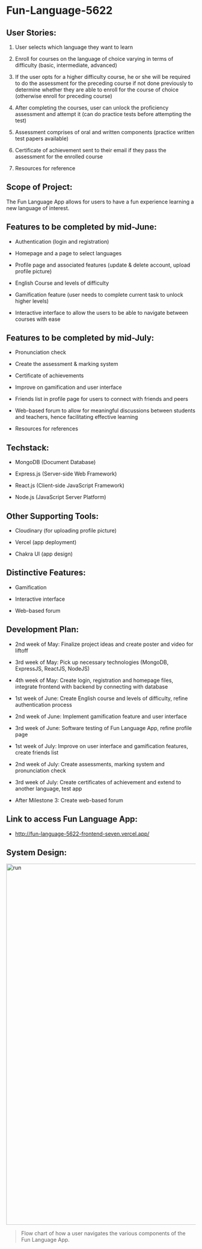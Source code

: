 # Fun-Language-5622
## User Stories:  
1. User selects which language they want to learn  

2. Enroll for courses on the language of choice varying in terms of difficulty (basic, intermediate, advanced)  

3. If the user opts for a higher difficulty course, he or she will be required to do the assessment for the preceding course if not done previously to determine whether they are able to enroll for the course of choice (otherwise enroll for preceding course)  

4. After completing the courses, user can unlock the proficiency assessment and attempt it (can do practice tests before attempting the test)  

5. Assessment comprises of oral and written components (practice written test papers available)  

6. Certificate of achievement sent to their email if they pass the assessment for the enrolled course  

7. Resources for reference

## Scope of Project:  
The Fun Language App allows for users to have a fun experience learning a new language of interest.

## Features to be completed by mid-June:
* Authentication (login and registration)  

* Homepage and a page to select languages  

* Profile page and associated features (update & delete account, upload profile picture) 

* English Course and levels of difficulty

* Gamification feature (user needs to complete current task to unlock higher levels)  

* Interactive interface to allow the users to be able to navigate between courses with ease  

## Features to be completed by mid-July:
* Pronunciation check  

* Create the assessment & marking system  

* Certificate of achievements  

* Improve on gamification and user interface

* Friends list in profile page for users to connect with friends and peers 

* Web-based forum to allow for meaningful discussions between students and teachers, hence facilitating effective learning 

* Resources for references  

## Techstack:
* MongoDB (Document Database)

* Express.js (Server-side Web Framework)

* React.js (Client-side JavaScript Framework)

* Node.js (JavaScript Server Platform)

## Other Supporting Tools:
* Cloudinary (for uploading profile picture)

* Vercel (app deployment)

* Chakra UI (app design)

## Distinctive Features:
* Gamification  

* Interactive interface  

* Web-based forum  

## Development Plan:
* 2nd week of May: Finalize project ideas and create poster and video for liftoff  

* 3rd week of May: Pick up necessary technologies (MongoDB, ExpressJS, ReactJS, NodeJS)  

* 4th week of May: Create login, registration and homepage files, integrate frontend with backend by connecting with database  

* 1st week of June: Create English course and levels of difficulty, refine authentication process

* 2nd week of June: Implement gamification feature and user interface

* 3rd week of June: Software testing of Fun Language App, refine profile page 

* 1st week of July: Improve on user interface and gamification features, create friends list

* 2nd week of July: Create assessments, marking system and pronunciation check 

* 3rd week of July: Create certificates of achievement and extend to another language, test app

* After Milestone 3: Create web-based forum

## Link to access Fun Language App:
* http://fun-language-5622-frontend-seven.vercel.app/

## System Design:
<img width="960" alt="run" src="https://github.com/zhanyang01/Fun-Language-5622/assets/110977266/a13e91c5-8872-4bab-a316-d9c5c80b20b0">   

> Flow chart of how a user navigates the various components of the Fun Language App. 




